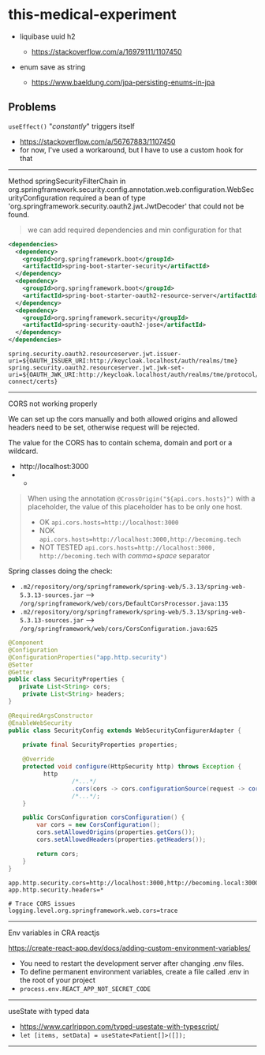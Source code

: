 # this-medical-experiment

- liquibase uuid h2
  - https://stackoverflow.com/a/16979111/1107450

- enum save as string
  - https://www.baeldung.com/jpa-persisting-enums-in-jpa

## Problems

`useEffect()` "_constantly_" triggers itself

- https://stackoverflow.com/a/56767883/1107450
- for now, I've used a workaround, but I have to use a custom hook for that

---

Method springSecurityFilterChain in org.springframework.security.config.annotation.web.configuration.WebSecurityConfiguration required a bean of type 'org.springframework.security.oauth2.jwt.JwtDecoder' that could not be found.

> we can add required dependencies and min configuration for that 

```xml
<dependencies>
  <dependency>
    <groupId>org.springframework.boot</groupId>
    <artifactId>spring-boot-starter-security</artifactId>
  </dependency>
  <dependency>
    <groupId>org.springframework.boot</groupId>
    <artifactId>spring-boot-starter-oauth2-resource-server</artifactId>
  </dependency>
  <dependency>
    <groupId>org.springframework.security</groupId>
    <artifactId>spring-security-oauth2-jose</artifactId>
  </dependency>
</dependencies>
```

```properties
spring.security.oauth2.resourceserver.jwt.issuer-uri=${OAUTH_ISSUER_URI:http://keycloak.localhost/auth/realms/tme}
spring.security.oauth2.resourceserver.jwt.jwk-set-uri=${OAUTH_JWK_URI:http://keycloak.localhost/auth/realms/tme/protocol/openid-connect/certs}
```
---

CORS not working properly

We can set up the cors manually and both allowed origins and allowed headers need to be set, otherwise request will be rejected.

The value for the CORS has to contain schema, domain and port or a wildcard. 
- http://localhost:3000
- *

> When using the annotation `@CrossOrigin("${api.cors.hosts}")` with a placeholder, the value of this placeholder has to be only one host.
> - OK `api.cors.hosts=http://localhost:3000`
> - NOK `api.cors.hosts=http://localhost:3000,http://becoming.tech`
> - NOT TESTED `api.cors.hosts=http://localhost:3000, http://becoming.tech` with _comma+space_ separator


Spring classes doing the check:
- `.m2/repository/org/springframework/spring-web/5.3.13/spring-web-5.3.13-sources.jar` --> `/org/springframework/web/cors/DefaultCorsProcessor.java:135`
- `.m2/repository/org/springframework/spring-web/5.3.13/spring-web-5.3.13-sources.jar` --> `/org/springframework/web/cors/CorsConfiguration.java:625`

```java
@Component
@Configuration
@ConfigurationProperties("app.http.security")
@Setter
@Getter
public class SecurityProperties {
   private List<String> cors;
    private List<String> headers;
}
```

```java
@RequiredArgsConstructor
@EnableWebSecurity
public class SecurityConfig extends WebSecurityConfigurerAdapter {
    
    private final SecurityProperties properties;

    @Override
    protected void configure(HttpSecurity http) throws Exception {
          http
                  /*...*/
                  .cors(cors -> cors.configurationSource(request -> corsConfiguration()))
                  /*...*/;
    }

    public CorsConfiguration corsConfiguration() {
        var cors = new CorsConfiguration();
        cors.setAllowedOrigins(properties.getCors());
        cors.setAllowedHeaders(properties.getHeaders());

        return cors;
    }
}
```

```properties
app.http.security.cors=http://localhost:3000,http://becoming.local:3000
app.http.security.headers=*

# Trace CORS issues
logging.level.org.springframework.web.cors=trace
```
---

Env variables in CRA reactjs

https://create-react-app.dev/docs/adding-custom-environment-variables/

- You need to restart the development server after changing .env files.
- To define permanent environment variables, create a file called .env in the root of your project
- `process.env.REACT_APP_NOT_SECRET_CODE`

---

useState with typed data

- https://www.carlrippon.com/typed-usestate-with-typescript/
- `let [items, setData] = useState<Patient[]>([]);`

---

